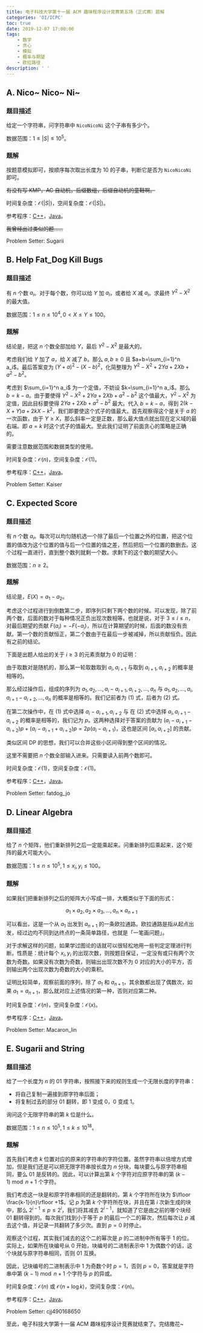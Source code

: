 ```yaml
---
title: 电子科技大学第十一届 ACM 趣味程序设计竞赛第五场（正式赛）题解
categories: 'OI/ICPC'
toc: true
date: 2019-12-07 17:00:00
tags:
	- 数学
	- 贪心
	- 模拟
	- 概率与期望
	- 欧拉路径
description: ' '
---
```


## A. Nico~ Nico~ Ni~
### 题目描述
给定一个字符串，问字符串中 `NicoNicoNi` 这个子串有多少个。

数据范围：$1\le |S|\le 10^5$。

### 题解
按题意模拟即可，按顺序每次取出长度为 $10$ 的子串，判断它是否为 `NicoNicoNi` 即可。

~~有没有写 KMP，AC 自动机，后缀数组，后缀自动机的童鞋啊。~~

时间复杂度：$\mathcal{O}(|S|)$，空间复杂度：$\mathcal{O}(|S|)$。

参考程序：[C++](https://github.com/HeRaNO/OI-ICPC-Codes/blob/master/UESTC/2317.cpp)，[Java](https://github.com/HeRaNO/OI-ICPC-Codes/blob/master/UESTC/2317.java)。

~~我曾经出过类似的题……~~

Problem Setter: Sugarii

## B. Help Fat_Dog Kill Bugs
### 题目描述
有 $n$ 个数 $a_i$。对于每个数，你可以给 $Y$ 加 $a_i$，或者给 $X$ 减 $a_i$。求最终 $Y^2-X^2$ 的最大值。

数据范围：$1\le n\le 10^4,0<X\le Y\le 100$。

### 题解
结论是，把这 $n$ 个数全部加给 $Y$，最后 $Y^2-X^2$ 是最大的。

考虑我们给 $Y$ 加了 $a$，给 $X$ 减了 $b$。那么 $a,b\ge 0$ 且 $a+b=\sum_{i=1}^n a_i$。最后答案变为 $(Y+a)^2-(X-b)^2$，化简整理为 $Y^2-X^2+2Ya+2Xb+a^2-b^2$。

考虑到 $\sum_{i=1}^n a_i$ 为一个定值，不妨设 $k=\sum_{i=1}^n a_i$。那么 $b=k-a$。由于要使得 $Y^2-X^2+2Ya+2Xb+a^2-b^2$ 这个值最大，$Y^2-X^2$ 为定值，因此目标要使得 $2Ya+2Xb+a^2-b^2$ 最大。代入 $b=k-a$，得到 $2(k-X+Y)a+2kX-k^2$，我们即要使这个式子的值最大。首先观察得这个是关于 $a$ 的一次函数，由于 $Y\ge X$，那么斜率一定是正数，那么最大值点就出现在定义域的最右端。即 $a=k$ 时这个式子的值最大。至此我们证明了前面贪心的策略是正确的。

需要注意数据范围和数据类型的使用。

时间复杂度：$\mathcal{O}(n)$，空间复杂度：$\mathcal{O}(1)$。

参考程序：[C++](https://github.com/HeRaNO/OI-ICPC-Codes/blob/master/UESTC/2323.cpp)，[Java](https://github.com/HeRaNO/OI-ICPC-Codes/blob/master/UESTC/2323.java)。

Problem Setter: Kaiser

## C. Expected Score
### 题目描述
有 $n$ 个数 $a_i$。每次可以均匀随机选一个除了最后一个位置之外的位置，把这个位置的值改为这个位置的值与后一个位置的值之差，然后把后一个位置的数删去。这个过程一直进行，直到整个数列就剩一个数。求剩下的这个数的期望大小。

数据范围：$n\ge 2$。

### 题解
结论是，$E(X)=a_1-a_2$。

考虑这个过程进行到倒数第二步，即序列只剩下两个数的时候。可以发现，除了前两个数，后面的数对于每种情况正负出现次数相等。也就是说，对于 $3\le i\le n$，对最后期望的贡献 $F(a_i)=-F(-a_i)$，所以在计算期望的时候，后面的数没有贡献。第一个数的贡献恒正，第二个数由于在最后一步被减掉，所以贡献恒负。因此有之前的结论。

下面是出题人给出的关于 $i\ge 3$ 的元素贡献为 $0$ 的证明：

由于取数对是随机的，那么第一轮取数取到 $a_i,a_{i+1}$ 与取到 $a_{i+1},a_{i+2}$ 的概率是相等的。

那么经过操作后，组成的序列为 $a_1,a_2,\ldots ,a_i-a_{i+1},a_{i+2},\ldots ,a_n$ 与 $a_1,a_2,\ldots ,a_i,a_{i+1}-a_{i+2},\ldots ,a_n$ 的概率是相等的。我们记前者为 (1) 式，后者为 (2) 式。

在第二次操作中，在 (1) 式中选择 $a_i-a_{i+1},a_{i+2}$ 与 在 (2) 式中选择 $a_i,a_{i+1}-a_{i+2}$ 的概率是相等的，我们记为 $p$。这两种选择对于答案的贡献为 $(a_i-a_{i+1}-a_{i+2})p+(a_i-a_{i+1}+a_{i+2})p=2p(a_i-a_{i+1})$，这也是区间 $[a_i,a_{i+2}]$ 的贡献。

类似区间 DP 的思想，我们可以合并这些小区间得到整个区间的情况。

这里不需要把 $n$ 个数全部输入进来。只需要读入前两个数即可。

时间复杂度：$\mathcal{O}(1)$，空间复杂度：$\mathcal{O}(1)$。

参考程序：[C++](https://github.com/HeRaNO/OI-ICPC-Codes/blob/master/UESTC/2321.cpp)，[Java](https://github.com/HeRaNO/OI-ICPC-Codes/blob/master/UESTC/2321.java)。

Problem Setter: fatdog_jo

## D. Linear Algebra
### 题目描述
给了 $n$ 个矩阵，他们重新排列之后一定能乘起来。问重新排列后乘起来，这个矩阵的最大可能大小。

数据范围：$1\le n\le 10^5,1\le x_i,y_i\le 100$。

### 题解
如果我们把重新排列之后的矩阵大小写成一排，大概类似于下面的形式：

$$
a_1\times a_2,a_2\times a_3,\ldots ,a_{n}\times a_{n+1}
$$

可以看出，这是一个从 $a_1$ 出发到 $a_{n+1}$ 的一条欧拉通路。欧拉通路是指从起点出发，经过边均不同到达终点的一条简单路径，也就是「一笔画问题」。

对于求解这样的问题，如果学过图论的话就可以很轻松地用一些判定定理进行判断。性质是：统计每个 $x_i,y_i$ 的出现次数，则按题目保证，一定没有或只有两个次数为奇数。如果没有次数为奇数，则输出出现次数不为 $0$ 对应的大小的平方，否则输出两个出现次数为奇数的大小的乘积。

证明比较简单，观察前面的序列，除了 $a_1$ 和 $a_{n+1}$，其余数都出现了偶数次，如果 $a_1=a_{n+1}$，那么就对应上述情况的第一种，否则对应第二种。

时间复杂度：$\mathcal{O}(n)$，空间复杂度：$\mathcal{O}(x)$。

参考程序：[C++](https://github.com/HeRaNO/OI-ICPC-Codes/blob/master/UESTC/2338.cpp)，[Java](https://github.com/HeRaNO/OI-ICPC-Codes/blob/master/UESTC/2338.java)。

Problem Setter: Macaron_lin

## E. Sugarii and String
### 题目描述
给了一个长度为 $n$ 的 $01$ 字符串，按照接下来的规则生成一个无限长度的字符串：

- 将自己复制一遍接到原字符串后面；
- 将复制过去的部分 $01$ 翻转，即 $1$ 变成 $0$，$0$ 变成 $1$。

询问这个无限字符串的第 $k$ 位是什么。

数据范围：$1\le n\le 10^5,1\le k\le 10^{18}$。

### 题解
首先我们考虑 $k$ 位置对应的原来的字符串的字符位置。虽然字符串以倍增方式增加，但是我们还是可以把无限字符串按长度为 $n$ 分块，每块要么与原字符串相同，要么 $01$ 是反转的。因此，可以计算出第 $k$ 个字符对应原字符串的第 $(k-1)\bmod n+1$ 个字符。

我们考虑这一块是和原字符串相同的还是翻转的。第 $k$ 个字符所在块为 $\lfloor \frac{k-1}{n}\rfloor +1$。记 $p$ 为第 $k$ 个字符所在块，并且在第 $i$ 次新生成的块中，那么 $2^{i-1}\le p\le 2^i$，我们将其减去 $2^{i-1}$，就知道了它是由之前的哪个块经 $01$ 翻转得到的。每次我们找到小于等于 $p$ 的最后一个二的幂次，然后每次让 $p$ 减去这个值，并记录一共翻转了多少次。直到 $p=0$ 时停止。

观察这个过程，其实我们减去的这个二的幂次是 $p$ 的二进制中所有等于 $1$ 的位。实际上，如果所在块编号从 $0$ 开始，块编号的二进制表示中 $1$ 为偶数个的话，这个块就与原字符串相同，否则 $01$ 互换。

因此，记块编号的二进制表示中 $1$ 为奇数个时 $p=1$，否则 $p=0$，答案就是字符串中第 $(k-1)\bmod n+1$ 个字符与 $p$ 的异或。

时间复杂度：$\mathcal{O}(n)$ 或 $\mathcal{O}(n+\log k)$，空间复杂度：$\mathcal{O}(n)$。

参考程序：[C++](https://github.com/HeRaNO/OI-ICPC-Codes/blob/master/UESTC/2313.cpp)，[Java](https://github.com/HeRaNO/OI-ICPC-Codes/blob/master/UESTC/2313.java)。

Problem Setter: cjj490168650

至此，电子科技大学第十一届 ACM 趣味程序设计竞赛就结束了。完结撒花~
